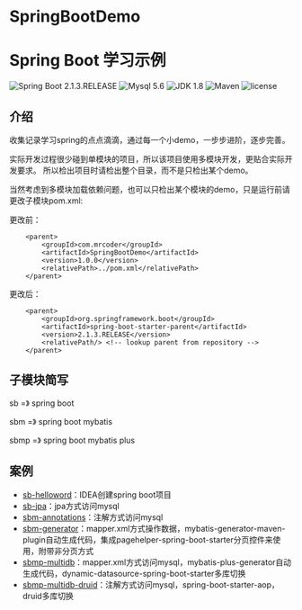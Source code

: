 # SpringBootDemo

    
Spring Boot 学习示例
=========================

![Spring Boot 2.1.3.RELEASE](https://img.shields.io/badge/Spring%20Boot-2.1.3.RELEASE-brightgreen.svg)
![Mysql 5.6](https://img.shields.io/badge/Mysql-5.6-blue.svg)
![JDK 1.8](https://img.shields.io/badge/JDK-1.8-brightgreen.svg)
![Maven](https://img.shields.io/badge/Maven-3.6.0-yellowgreen.svg)
![license](https://img.shields.io/badge/license-MPL--2.0-blue.svg)  


## 介绍
收集记录学习spring的点点滴滴，通过每一个小demo，一步步进阶，逐步完善。

实际开发过程很少碰到单模块的项目，所以该项目使用多模块开发，更贴合实际开发要求。
所以检出项目时请检出整个目录，而不是只检出某个demo。

当然考虑到多模块加载依赖问题，也可以只检出某个模块的demo，只是运行前请更改子模块pom.xml:

更改前：
```
    <parent>
        <groupId>com.mrcoder</groupId>
        <artifactId>SpringBootDemo</artifactId>
        <version>1.0.0</version>
        <relativePath>../pom.xml</relativePath>
    </parent>
```

更改后：

```
    <parent>
        <groupId>org.springframework.boot</groupId>
        <artifactId>spring-boot-starter-parent</artifactId>
        <version>2.1.3.RELEASE</version>
        <relativePath/> <!-- lookup parent from repository -->
    </parent>
```

## 子模块简写

sb    =》 spring boot

sbm   =》 spring boot mybatis

sbmp  =》 spring boot mybatis plus


## 案例

- [sb-helloword](https://github.com/MrCoderStack/SpringBootDemo/tree/master/sb-helloword)：IDEA创建spring boot项目
- [sb-jpa](https://github.com/MrCoderStack/SpringBootDemo/tree/master/sb-jpa)：jpa方式访问mysql
- [sbm-annotations](https://github.com/MrCoderStack/SpringBootDemo/tree/master/sbm-annotations)：注解方式访问mysql
- [sbm-generator](https://github.com/MrCoderStack/SpringBootDemo/tree/master/sbm-generator)：mapper.xml方式操作数据，mybatis-generator-maven-plugin自动生成代码，集成pagehelper-spring-boot-starter分页控件来使用，附带非分页方式
- [sbmp-multidb](https://github.com/MrCoderStack/SpringBootDemo/tree/master/sbmp-multidb)：mapper.xml方式访问mysql，mybatis-plus-generator自动生成代码，dynamic-datasource-spring-boot-starter多库切换
- [sbmp-multidb-druid](https://github.com/MrCoderStack/SpringBootDemo/tree/master/sbmp-multidb-druid)：注解方式访问mysql，spring-boot-starter-aop，druid多库切换








